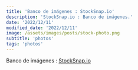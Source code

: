 ```yaml
---
title: 'Banco de imágenes : StockSnap.io'
description: 'StockSnap.io : Banco de imágenes.'
date: '2022/12/11'
modified_date: '2022/12/11'
image: /assets/images/posts/stock-photo.png
subtitle: 'photos'
tags: 'photos'
---
```


Banco de imágenes : [StockSnap.io](https://stocksnap.io/)
